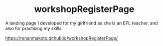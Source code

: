 <h1 align="center">workshopRegisterPage</h1>

A landing page I developed for my girlfriend as she is an EFL teacher, and also for practising my skills.

https://renanmakoto.github.io/workshopRegisterPage/
